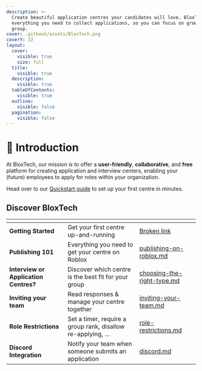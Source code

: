 ```yaml
---
description: >-
  Create beautiful application centres your candidates will love. BloxTech has
  everything you need to collect applications, so you can focus on growing your
  group.
cover: .gitbook/assets/BloxTech.png
coverY: 22
layout:
  cover:
    visible: true
    size: full
  title:
    visible: true
  description:
    visible: true
  tableOfContents:
    visible: true
  outline:
    visible: false
  pagination:
    visible: false
---
```


# 👋 Introduction

At BloxTech, our mission is to offer a **user-friendly**, **collaborative**, and **free** platform for creating application and interview centers, enabling your (future) employees to apply for roles within your organization.

Head over to our [Quickstart guide](getting-started/quickstart.md) to set up your first centre in minutes.

## Discover BloxTech

<table data-view="cards"><thead><tr><th></th><th></th><th data-hidden data-card-target data-type="content-ref"></th></tr></thead><tbody><tr><td><strong>Getting Started</strong></td><td>Get your first centre up-and-running</td><td><a href="broken-reference">Broken link</a></td></tr><tr><td><strong>Publishing 101</strong></td><td>Everything you need to get your centre on Roblox</td><td><a href="getting-started/publishing-on-roblox.md">publishing-on-roblox.md</a></td></tr><tr><td><strong>Interview or Application Centres?</strong></td><td>Discover which centre is the best fit for your group</td><td><a href="getting-started/choosing-the-right-type.md">choosing-the-right-type.md</a></td></tr><tr><td><strong>Inviting your team</strong></td><td>Read responses &#x26; manage your centre together</td><td><a href="the-next-steps/inviting-your-team.md">inviting-your-team.md</a></td></tr><tr><td><strong>Role Restrictions</strong></td><td>Set a timer, require a group rank, disallow re-applying, ...</td><td><a href="the-next-steps/role-restrictions.md">role-restrictions.md</a></td></tr><tr><td><strong>Discord Integration</strong></td><td>Notify your team when someone submits an application</td><td><a href="integrations/discord.md">discord.md</a></td></tr></tbody></table>

